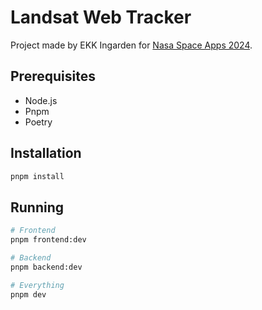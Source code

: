 # Landsat Web Tracker

Project made by EKK Ingarden for [Nasa Space Apps 2024](https://www.spaceappschallenge.org/).

## Prerequisites
- Node.js
- Pnpm
- Poetry

## Installation
```bash
pnpm install
```

## Running
```bash
# Frontend
pnpm frontend:dev

# Backend
pnpm backend:dev

# Everything
pnpm dev
```